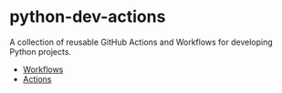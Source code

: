 # python-dev-actions

A collection of reusable GitHub Actions and Workflows for developing Python projects.

- [Workflows](./.github/workflows/README.md)
- [Actions](./.github/actions/README.md)


